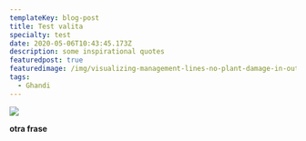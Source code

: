 ```yaml
---
templateKey: blog-post
title: Test valita
specialty: test
date: 2020-05-06T10:43:45.173Z
description: some inspirational quotes
featuredpost: true
featuredimage: /img/visualizing-management-lines-no-plant-damage-in-outer-zones-.png
tags:
  - Ghandi
---
```

![](/img/visualizing-management-lines-no-plant-damage-in-outer-zones-.png)

**otra frase**